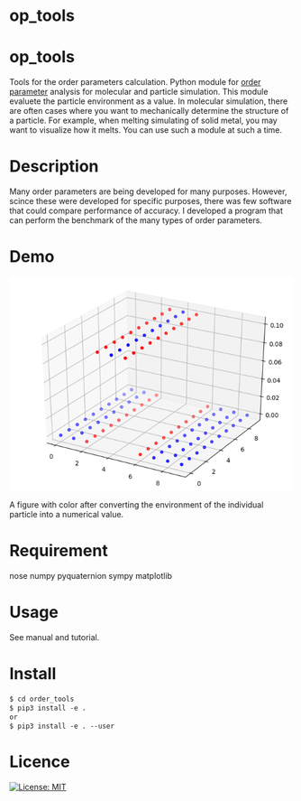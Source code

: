 op_tools
========================

# op_tools

Tools for the order parameters calculation.
Python module for [order parameter](https://en.wikipedia.org/wiki/Phase_transition#Order_parameters) analysis for molecular and particle simulation.
This module evaluete the particle environment as a value.
In molecular simulation, there are often cases where you want to mechanically determine the structure of a particle.
For example, when melting simulating of solid metal, you may want to visualize how it melts.
You can use such a module at such a time.

# Description

Many order parameters are being developed for many purposes.
However, scince these were developed for specific purposes, there was few software that could compare performance of accuracy.
I developed a program that can perform the benchmark of the many types of order parameters.

# Demo

![evaluation](./docs/media/Fig_2_color.png)

A figure with color after converting the environment of the individual particle into a numerical value.

# Requirement

nose
numpy
pyquaternion
sympy
matplotlib

# Usage

See manual and tutorial.

# Install

```
$ cd order_tools  
$ pip3 install -e .  
or 
$ pip3 install -e . --user  
```

# Licence

[![License: MIT](https://img.shields.io/badge/License-MIT-yellow.svg)](https://opensource.org/licenses/MIT)
